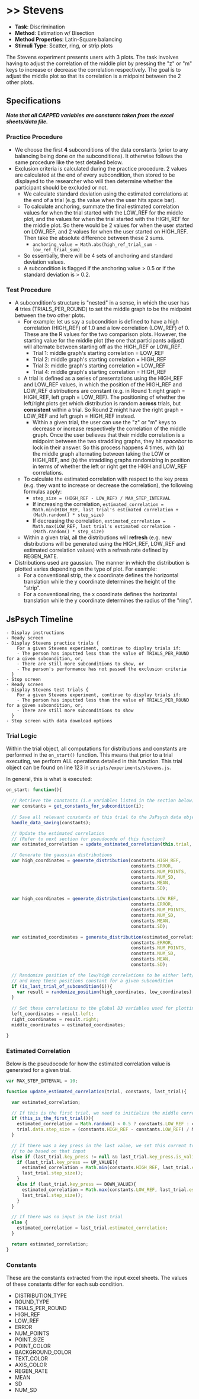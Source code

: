 # >> Stevens

- **Task**: Discrimination
- **Method**: Estimation w/ Bisection
- **Method Properties**: Latin-Square balancing
- **Stimuli Type**: Scatter, ring, or strip plots

The Stevens experiment presents users with 3 plots. The task involves having to adjust the correlation of the middle plot by pressing the "z" or "m" keys to increase or decrease the correlation respectively. The goal is to adjust the middle plot so that its correlation is a midpoint between the 2 other plots. 

## Specifications

**_**Note that all CAPPED variables are constants taken from the excel sheets/data file.**_**

### Practice Procedure

- We choose the first **4** subconditions of the data constants (prior to any balancing being done on the subconditions). It otherwise follows the same procedure like the test detailed below.
- Exclusion criteria is calculated during the practice procedure. 2 values are calculated at the end of every subcondition, then stored to be displayed to the researcher who will then determine whether the participant should be excluded or not. 
  - We calculate standard deviation using the estimated correlations at the end of a trial (e.g. the value when the user hits space bar).
  - To calculate anchoring, summate the final estimated correlation values for when the trial started with the LOW_REF for the middle plot, and the values for when the trial started with the HIGH_REF for the middle plot. So there would be 2 values for when the user started on LOW_REF, and 2 values for when the user started on HIGH_REF. Then take the absolute difference between these 2 sums.
    - `anchoring_value = Math.abs(high_ref_trial_sum - low_ref_trial_sum)`
  - So essentially, there will be 4 sets of anchoring and standard deviation values. 
  - A subcondition is flagged if the anchoring value > 0.5 or if the standard deviation is > 0.2. 

### Test Procedure
- A subcondition's structure is "nested" in a sense, in which the user has **4** tries (TRIALS_PER_ROUND) to set the middle graph to be the midpoint between the two other plots. 
  - For example: let us say a subcondition is defined to have a high correlation (HIGH_REF) of 1.0 and a low correlation (LOW_REF) of 0. These are the R values for the two comparison plots. However, the starting value for the middle plot (the one that participants adjust) will alternate between starting off as the HIGH_REF or LOW_REF.
     - Trial 1: middle graph's starting correlation = LOW_REF
     - Trial 2: middle graph's starting correlation = HIGH_REF
     - Trial 3: middle graph's starting correlation = LOW_REF
     - Trial 4: middle graph's starting correlation = HIGH_REF
  - A trial is defined as a series of presentations using the HIGH_REF and LOW_REF values, in which the position of the HIGH_REF and LOW_REF distributions are constant (e.g. in Round 1: right graph = HIGH_REF, left graph = LOW_REF). The positioning of whether the left/right plots get which distribution is random **across** trials, but **consistent** within a trial. So Round 2 might have the right graph = LOW_REF and left graph = HIGH_REF instead.
     - Within a given trial, the user can use the "z" or "m" keys to decrease or increase respectively the correlation of the middle graph. Once the user believes that their middle correlation is a midpoint between the two straddling graphs, they hit _spacebar_ to lock in their answer. So this process happens 4 times, with (a) the middle graph alternating between taking the LOW or HIGH_REF, and (b) the straddling graphs randomizing in position in terms of whether the left or right get the HIGH and LOW_REF correlations.
   - To calculate the estimated correlation with respect to the key press (e.g. they want to increase or decrease the correlation), the following formulas apply:
     - `step_size = (HIGH_REF - LOW_REF) / MAX_STEP_INTERVAL`
     - If increasing the correlation, `estimated_correlation = Math.min(HIGH_REF, last trial's estimated correlation + (Math.random() * step_size)`
     - If decreasing the correlation, `estimated_correlation = Math.max(LOW_REF, last trial's estimated correlation - (Math.random() * step_size)`
   - Within a given trial, all the distributions will **refresh** (e.g. new distributions will be generated using the HIGH_REF, LOW_REF and estimated correlation values) with a refresh rate defined by REGEN_RATE. 
- Distributions used are gaussian. The manner in which the distribution is plotted varies depending on the type of plot. For example:
   - For a conventional strip, the x coordinate defines the horizontal translation while the y coordinate determines the height of the "strip".
   - For a conventional ring, the x coordinate defines the horizontal translation while the y coordinate determines the radius of the "ring".

## JsPsych Timeline
```
- Display instructions
- Ready screen
- Display Stevens practice trials {
    For a given Stevens experiment, continue to display trials if: 
    - The person has inputted less than the value of TRIALS_PER_ROUND for a given subcondition, or, 
    - There are still more subconditions to show, or
    - The person's performance has not passed the exclusion criteria
  }  
- Stop screen
- Ready screen
- Display Stevens test trials {
    For a given Stevens experiment, continue to display trials if: 
    - The person has inputted less than the value of TRIALS_PER_ROUND for a given subcondition, or, 
    - There are still more subconditions to show
  }  
- Stop screen with data download options
```

### Trial Logic

Within the trial object, all computations for distributions and constants are performed in the `on_start()` function. This means that prior to a trial executing, we perform ALL operations detailed in this function. This trial object can be found on line 123 in `scripts/experiments/stevens.js`. 

In general, this is what is executed:
```javascript
on_start: function(){

  // Retrieve the constants (i.e variables listed in the section below) for the given subcondition index i
  var constants = get_constants_for_subcondition(i); 
  
  // Save all relevant constants of this trial to the JsPsych data object
  handle_data_saving(constants); 

  // Update the estimated correlation
  // (Refer to next section for pseudocode of this function)
  var estimated_correlation = update_estimated_correlation(this.trial, constants, last_trial); 

  // Generate the gaussian distributions
  var high_coordinates = generate_distribution(constants.HIGH_REF, 
                                               constants.ERROR, 
                                               constants.NUM_POINTS, 
                                               constants.NUM_SD, 
                                               constants.MEAN,
                                               constants.SD);

  var high_coordinates = generate_distribution(constants.LOW_REF, 
                                               constants.ERROR, 
                                               constants.NUM_POINTS, 
                                               constants.NUM_SD, 
                                               constants.MEAN,
                                               constants.SD);

  var estimated_coordinates = generate_distribution(estimated_correlation, 
                                               constants.ERROR, 
                                               constants.NUM_POINTS, 
                                               constants.NUM_SD, 
                                               constants.MEAN,
                                               constants.SD);

  // Randomize position of the low/high correlations to be either left/right
  // and keep these positions constant for a given subcondition
  if (is_last_trial_of_subcondition(i)){
    var result = randomize_position(high_coordinates, low_coordinates);
  }
  
  // Set these correlations to the global D3 variables used for plotting
  left_coordinates = result.left;
  right_coordinates = result.right; 
  middle_coordinates = estimated_coordinates;

} 
```

### Estimated Correlation
Below is the pseudocode for how the estimated correlation value is generated for a given trial. 

```javascript
var MAX_STEP_INTERVAL = 10;

function update_estimated_correlation(trial, constants, last_trial){

  var estimated_correlation;

  // If this is the first trial, we need to initialize the middle correlation value
  if (this_is_the_first_trial()){
    estimated_correlation = Math.random() < 0.5 ? constants.LOW_REF : constants.HIGH_REF;
    trial.data.step_size = (constants.HIGH_REF - constants.LOW_REF) / MAX_STEP_INTERVAL;
  }

  // If there was a key press in the last value, we set this current trial's middle correlation value
  // to be based on that input
  else if (last_trial.key_press != null && last_trial.key_press.is_valid_value){
    if (last_trial.key_press == UP_VALUE){
      estimated_correlation = Math.min(constants.HIGH_REF, last_trial.estimated_correlation + (Math.random() * 
      last_trial.step_size));
    }
    else if (last_trial.key_press == DOWN_VALUE){
      estimated_correlation = Math.max(constants.LOW_REF, last_trial.estimated_correlation - (Math.random() * 
      last_trial.step_size));
    }
  }

  // If there was no input in the last trial
  else {
    estimated_correlation = last_trial.estimated_correlation;
  }

  return estimated_correlation;
}
```

### Constants
These are the constants extracted from the input excel sheets. The values of these constants differ for each sub condition.

- DISTRIBUTION_TYPE
- ROUND_TYPE
- TRIALS_PER_ROUND
- HIGH_REF
- LOW_REF
- ERROR
- NUM_POINTS
- POINT_SIZE
- POINT_COLOR
- BACKGROUND_COLOR
- TEXT_COLOR
- AXIS_COLOR
- REGEN_RATE
- MEAN
- SD
- NUM_SD